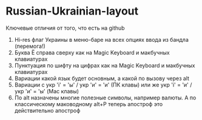 # Russian-Ukrainian-layout
Ключевые отличия от того, что есть на github
 1. Hi-res флаг Украины в меню-баре на всех опциях ввода из бандла (перемога!)
 2. Буква Ё справа сверху как на Magic Keyboard и макбучных клавиатурах
 3. Пунктуация по шифту на цифрах как на Magic Keyboard и макбучных клавиатурах
 4. Вариации какой язык будет основным, а какой по вызову через alt
 5. Вариации с укр 'і' = 'ы' / укр 'и' = 'и' (ПК клавы) или же укр 'і' = 'и' / укр 'и' = 'ы' (Mac клавы)
 6. По alt назначены многие полезные символы, например валюты. А по классическому маководному alt+P теперь апостроф это действительно апостроф
